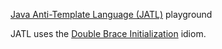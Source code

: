[Java Anti-Template Language (JATL)](https://code.google.com/p/jatl/) playground

JATL uses the [Double Brace Initialization](http://c2.com/cgi/wiki?DoubleBraceInitialization) idiom.
